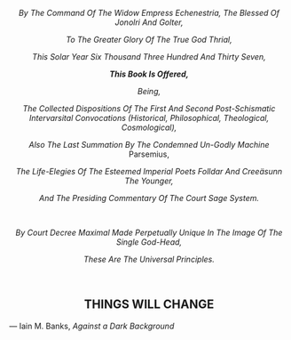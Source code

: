 <center>

*By The Command Of The Widow Empress Echenestria,*
*The Blessed Of Jonolri And Golter,*

*To The Greater Glory Of The True God Thrial,*

*This Solar Year Six Thousand Three Hundred And Thirty Seven,*

***This Book Is Offered,***

*Being,*

*The Collected Dispositions Of The First And Second Post-Schismatic Intervarsital Convocations (Historical, Philosophical, Theological, Cosmological),*

*Also The Last Summation By The Condemned Un-Godly Machine* Parsemius,

*The Life-Elegies Of The Esteemed Imperial Poets Folldar And Creeäsunn The Younger,*

*And The Presiding Commentary Of The Court Sage System.*

<p>&nbsp;</p>

*By Court Decree Maximal Made Perpetually Unique In The Image Of The Single God-Head,*

*These Are The Universal Principles.*

<p>&nbsp;</p>

## THINGS WILL CHANGE

</center>

&mdash; Iain M. Banks, *Against a Dark Background*
